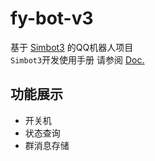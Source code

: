 # fy-bot-v3

基于 [Simbot3](https://github.com/simple-robot/simpler-robot) 的QQ机器人项目  
`Simbot3`开发使用手册 请参阅 [Doc.](https://simbot.forte.love/docs/)

## 功能展示

- 开关机
- 状态查询
- 群消息存储